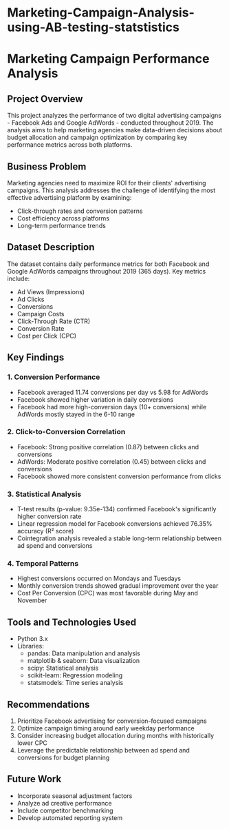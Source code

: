 # Marketing-Campaign-Analysis-using-AB-testing-statstistics

# Marketing Campaign Performance Analysis

## Project Overview
This project analyzes the performance of two digital advertising campaigns - Facebook Ads and Google AdWords - conducted throughout 2019. The analysis aims to help marketing agencies make data-driven decisions about budget allocation and campaign optimization by comparing key performance metrics across both platforms.

## Business Problem
Marketing agencies need to maximize ROI for their clients' advertising campaigns. This analysis addresses the challenge of identifying the most effective advertising platform by examining:
- Click-through rates and conversion patterns
- Cost efficiency across platforms
- Long-term performance trends

## Dataset Description
The dataset contains daily performance metrics for both Facebook and Google AdWords campaigns throughout 2019 (365 days). Key metrics include:
- Ad Views (Impressions)
- Ad Clicks
- Conversions
- Campaign Costs
- Click-Through Rate (CTR)
- Conversion Rate
- Cost per Click (CPC)

## Key Findings

### 1. Conversion Performance
- Facebook averaged 11.74 conversions per day vs 5.98 for AdWords
- Facebook showed higher variation in daily conversions
- Facebook had more high-conversion days (10+ conversions) while AdWords mostly stayed in the 6-10 range

### 2. Click-to-Conversion Correlation
- Facebook: Strong positive correlation (0.87) between clicks and conversions
- AdWords: Moderate positive correlation (0.45) between clicks and conversions
- Facebook showed more consistent conversion performance from clicks

### 3. Statistical Analysis
- T-test results (p-value: 9.35e-134) confirmed Facebook's significantly higher conversion rate
- Linear regression model for Facebook conversions achieved 76.35% accuracy (R² score)
- Cointegration analysis revealed a stable long-term relationship between ad spend and conversions

### 4. Temporal Patterns
- Highest conversions occurred on Mondays and Tuesdays
- Monthly conversion trends showed gradual improvement over the year
- Cost Per Conversion (CPC) was most favorable during May and November

## Tools and Technologies Used
- Python 3.x
- Libraries:
  - pandas: Data manipulation and analysis
  - matplotlib & seaborn: Data visualization
  - scipy: Statistical analysis
  - scikit-learn: Regression modeling
  - statsmodels: Time series analysis

## Recommendations
1. Prioritize Facebook advertising for conversion-focused campaigns
2. Optimize campaign timing around early weekday performance
3. Consider increasing budget allocation during months with historically lower CPC
4. Leverage the predictable relationship between ad spend and conversions for budget planning

## Future Work
- Incorporate seasonal adjustment factors
- Analyze ad creative performance
- Include competitor benchmarking
- Develop automated reporting system
